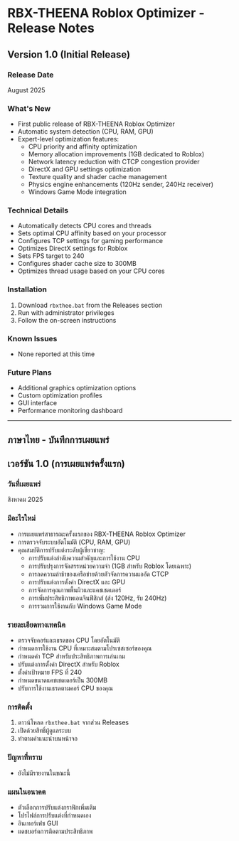 # RBX-THEENA Roblox Optimizer - Release Notes

## Version 1.0 (Initial Release)

### Release Date
August 2025

### What's New
- First public release of RBX-THEENA Roblox Optimizer
- Automatic system detection (CPU, RAM, GPU)
- Expert-level optimization features:
  - CPU priority and affinity optimization
  - Memory allocation improvements (1GB dedicated to Roblox)
  - Network latency reduction with CTCP congestion provider
  - DirectX and GPU settings optimization
  - Texture quality and shader cache management
  - Physics engine enhancements (120Hz sender, 240Hz receiver)
  - Windows Game Mode integration

### Technical Details
- Automatically detects CPU cores and threads
- Sets optimal CPU affinity based on your processor
- Configures TCP settings for gaming performance
- Optimizes DirectX settings for Roblox
- Sets FPS target to 240
- Configures shader cache size to 300MB
- Optimizes thread usage based on your CPU cores

### Installation
1. Download `rbxthee.bat` from the Releases section
2. Run with administrator privileges
3. Follow the on-screen instructions

### Known Issues
- None reported at this time

### Future Plans
- Additional graphics optimization options
- Custom optimization profiles
- GUI interface
- Performance monitoring dashboard

---

## ภาษาไทย - บันทึกการเผยแพร่

## เวอร์ชัน 1.0 (การเผยแพร่ครั้งแรก)

### วันที่เผยแพร่
สิงหาคม 2025

### มีอะไรใหม่
- การเผยแพร่สาธารณะครั้งแรกของ RBX-THEENA Roblox Optimizer
- การตรวจจับระบบอัตโนมัติ (CPU, RAM, GPU)
- คุณสมบัติการปรับแต่งระดับผู้เชี่ยวชาญ:
  - การปรับแต่งลำดับความสำคัญและการใช้งาน CPU
  - การปรับปรุงการจัดสรรหน่วยความจำ (1GB สำหรับ Roblox โดยเฉพาะ)
  - การลดความล่าช้าของเครือข่ายด้วยตัวจัดการความแออัด CTCP
  - การปรับแต่งการตั้งค่า DirectX และ GPU
  - การจัดการคุณภาพพื้นผิวและแคชเชดเดอร์
  - การเพิ่มประสิทธิภาพเอนจินฟิสิกส์ (ส่ง 120Hz, รับ 240Hz)
  - การรวมการใช้งานกับ Windows Game Mode

### รายละเอียดทางเทคนิค
- ตรวจจับคอร์และเธรดของ CPU โดยอัตโนมัติ
- กำหนดการใช้งาน CPU ที่เหมาะสมตามโปรเซสเซอร์ของคุณ
- กำหนดค่า TCP สำหรับประสิทธิภาพการเล่นเกม
- ปรับแต่งการตั้งค่า DirectX สำหรับ Roblox
- ตั้งค่าเป้าหมาย FPS ที่ 240
- กำหนดขนาดแคชเชดเดอร์เป็น 300MB
- ปรับการใช้งานเธรดตามคอร์ CPU ของคุณ

### การติดตั้ง
1. ดาวน์โหลด `rbxthee.bat` จากส่วน Releases
2. เปิดด้วยสิทธิ์ผู้ดูแลระบบ
3. ทำตามคำแนะนำบนหน้าจอ

### ปัญหาที่ทราบ
- ยังไม่มีรายงานในขณะนี้

### แผนในอนาคต
- ตัวเลือกการปรับแต่งกราฟิกเพิ่มเติม
- โปรไฟล์การปรับแต่งที่กำหนดเอง
- อินเทอร์เฟซ GUI
- แดชบอร์ดการติดตามประสิทธิภาพ
